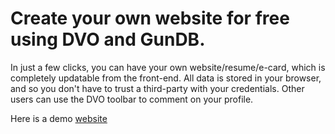 # Create your own website for free using DVO and GunDB. 

In just a few clicks, you can have your own website/resume/e-card, which is completely updatable from the front-end. All data is stored in your browser, and so you don't have to trust a third-party with your credentials. Other users can use the DVO toolbar to comment on your profile. 

Here is a demo <a href="https://glensimister.github.io/profile/" target="_blank">website</a> 
